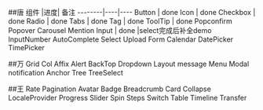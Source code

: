 ##唐
组件    |进度| 备注
--------|----|----
Button  |  done
Icon  |  done
Checkbox  |  done
Radio  |  done
Tabs | done
Tag | done
ToolTip | done
Popconfirm
Popover
Carousel
Mention
Input | done |select完成后补全demo
InputNumber
AutoComplete
Select
Upload
Form
Calendar
DatePicker
TimePicker

##万
Grid
Col
Affix
Alert
BackTop
Dropdown
Layout
message
Menu
Modal
notification
Anchor
Tree
TreeSelect

##王
Rate
Pagination
Avatar
Badge
Breadcrumb
Card
Collapse
LocaleProvider
Progress
Slider
Spin
Steps
Switch
Table
Timeline
Transfer









